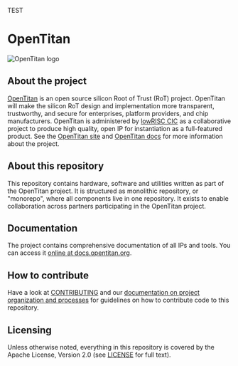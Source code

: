 TEST
# OpenTitan

![OpenTitan logo](https://docs.opentitan.org/doc/opentitan-logo.png)

## About the project

[OpenTitan](https://opentitan.org) is an open source silicon Root of Trust
(RoT) project.  OpenTitan will make the silicon RoT design and implementation
more transparent, trustworthy, and secure for enterprises, platform providers,
and chip manufacturers.  OpenTitan is administered by [lowRISC
CIC](https://www.lowrisc.org) as a collaborative project to produce high
quality, open IP for instantiation as a full-featured product. See the
[OpenTitan site](https://opentitan.org/) and [OpenTitan
docs](https://opentitan.org/book) for more information about the project.

## About this repository

This repository contains hardware, software and utilities written as part of the
OpenTitan project. It is structured as monolithic repository, or "monorepo",
where all components live in one repository. It exists to enable collaboration
across partners participating in the OpenTitan project.

## Documentation

The project contains comprehensive documentation of all IPs and tools. You can
access it [online at docs.opentitan.org](https://docs.opentitan.org/).

## How to contribute

Have a look at [CONTRIBUTING](CONTRIBUTING.md) and our [documentation on
project organization and processes](./doc/project_governance/README.md)
for guidelines on how to contribute code to this repository.

## Licensing

Unless otherwise noted, everything in this repository is covered by the Apache
License, Version 2.0 (see [LICENSE](https://github.com/lowRISC/opentitan/blob/master/LICENSE) for full text).

